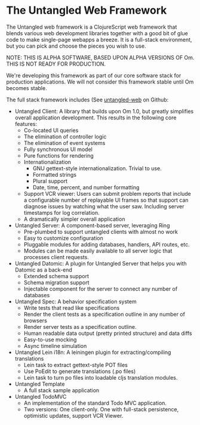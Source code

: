 # The Untangled Web Framework

The Untangled web framework is a ClojureScript web framework that blends various web development libraries together
with a good bit of glue code to make single-page webapps a breeze. It is a full-stack environment, but you can
pick and choose the pieces you wish to use.

NOTE: THIS IS ALPHA SOFTWARE, BASED UPON ALPHA VERSIONS OF Om. THIS IS NOT READY FOR PRODUCTION.

We're developing this framework as part of our core software stack for production applications. We will not consider
this framework stable until Om becomes stable.

The full stack framework includes (See [untangled-web](https://github.com/untangled-web) on Github:

- Untangled Client: A library that builds upon Om 1.0, but greatly simplifies overall application development. 
This results in the following core features:
    - Co-located UI queries
    - The elimination of controller logic
    - The elimination of event systems
    - Fully synchronous UI model
    - Pure functions for rendering
    - Internationalization
        - GNU gettext-style internationalization. Trivial to use.
        - Formatted strings
        - Plural support
        - Date, time, percent, and number formatting
    - Support VCR viewer: Users can submit problem reports that include a configurable number of replayable UI frames so
that support can diagnose issues by watching what the user saw. Including server timestamps for log correlation.
    - A dramatically simpler overall application
- Untangled Server: A component-based server, leveraging Ring
    - Pre-plumbed to support untangled clients with almost no work
    - Easy to customize configuration
    - Pluggable modules for adding databases, handlers, API routes, etc.
    - Modules can be made easily available to all server logic that processes client requests.
- Untangled Datomic: A plugin for Untangled Server that helps you with Datomic as a back-end
    - Extended schema support
    - Schema migration support
    - Injectable component for the server to connect any number of databases
- Untangled Spec: A behavior specification system
    - Write tests that read like specifications
    - Render the client tests as a specification outline in any number of browsers
    - Render server tests as a specification outline.
    - Human readable data output (pretty printed structure) and data diffs
    - Easy-to-use mocking
    - Async timeline simulation
- Untangled Lein i18n: A leiningen plugin for extracting/compiling translations
    - Lein task to extract gettext-style POT files
    - Use PoEdit to generate translations (.po files)
    - Lein task to turn po files into loadable cljs translation modules.
- Untangled Template 
    - A full stack sample application
- Untangled TodoMVC
    - An implementation of the standard Todo MVC application. 
    - Two versions: One client-only. One with full-stack persistence, optimistic updates, support VCR Viewer.
